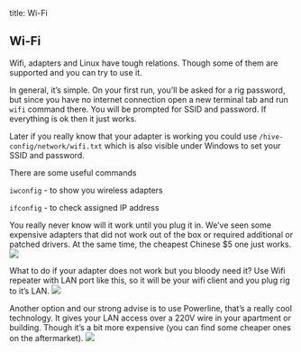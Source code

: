 title: Wi-Fi

## Wi-Fi
Wifi, adapters and Linux have tough relations. Though some of them are supported and you can try to use it.

In general, it’s simple. On your first run, you’ll be asked for a rig password, but since you have no internet connection open a new terminal tab and run `wifi` command there. You will be prompted for SSID and password. If everything is ok then it just works.

Later if you really know that your adapter is working you could use `/hive-config/network/wifi.txt` which is also visible under Windows to set your SSID and password.

There are some useful commands

`iwconfig` - to show you wireless adapters

`ifconfig` - to check assigned IP address

You really never know will it work until you plug it in. We’ve seen some expensive adapters that did not work out of the box or required additional or patched drivers. At the same time, the cheapest Chinese $5 one just works.
<img src="https://forum.hiveos.farm/uploads/editor/fr/15r49yq975r6.jpg">

What to do if your adapter does not work but you bloody need it? Use Wifi repeater with LAN port like this, so it will be your wifi client and you plug rig to it’s LAN.
<img src="https://forum.hiveos.farm/uploads/editor/vl/84uusnwpusqc.jpg">

Another option and our strong advise is to use Powerline, that’s a really cool technology. It gives your LAN access over a 220V wire in your apartment or building. Though it’s a bit more expensive (you can find some cheaper ones on the aftermarket).
<img src="https://forum.hiveos.farm/uploads/editor/91/g8qpyxvasnez.jpg">
